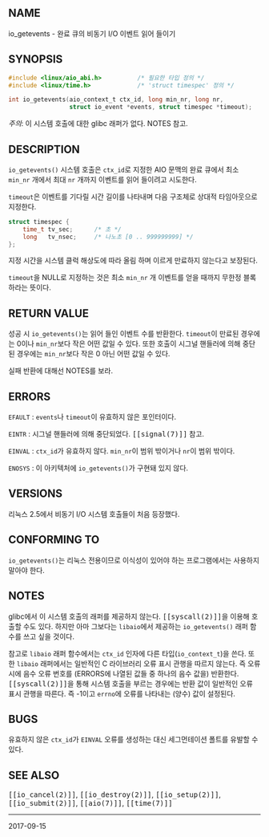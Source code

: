 ## NAME

io_getevents - 완료 큐의 비동기 I/O 이벤트 읽어 들이기

## SYNOPSIS

```c
#include <linux/aio_abi.h>          /* 필요한 타입 정의 */
#include <linux/time.h>             /* 'struct timespec' 정의 */

int io_getevents(aio_context_t ctx_id, long min_nr, long nr,
                 struct io_event *events, struct timespec *timeout);
```

*주의*: 이 시스템 호출에 대한 glibc 래퍼가 없다. NOTES 참고.

## DESCRIPTION

`io_getevents()` 시스템 호출은 `ctx_id`로 지정한 AIO 문맥의 완료 큐에서 최소 `min_nr` 개에서 최대 `nr` 개까지 이벤트를 읽어 들이려고 시도한다.

`timeout`은 이벤트를 기다릴 시간 길이를 나타내며 다음 구조체로 상대적 타임아웃으로 지정한다.

```c
struct timespec {
    time_t tv_sec;      /* 초 */
    long   tv_nsec;     /* 나노초 [0 .. 999999999] */
};
```

지정 시간을 시스템 클럭 해상도에 따라 올림 하며 이르게 만료하지 않는다고 보장된다.

`timeout`을 NULL로 지정하는 것은 최소 `min_nr` 개 이벤트를 얻을 때까지 무한정 블록 하라는 뜻이다.

## RETURN VALUE

성공 시 `io_getevents()`는 읽어 들인 이벤트 수를 반환한다. `timeout`이 만료된 경우에는 0이나 `min_nr`보다 작은 어떤 값일 수 있다. 또한 호출이 시그널 핸들러에 의해 중단된 경우에는 `min_nr`보다 작은 0 아닌 어떤 값일 수 있다.

실패 반환에 대해선 NOTES를 보라.

## ERRORS

`EFAULT`
:   `events`나 `timeout`이 유효하지 않은 포인터이다.

`EINTR`
:   시그널 핸들러에 의해 중단되었다. <tt>[[signal(7)]]</tt> 참고.

`EINVAL`
:   `ctx_id`가 유효하지 않다. `min_nr`이 범위 밖이거나 `nr`이 범위 밖이다.

`ENOSYS`
:   이 아키텍처에 `io_getevents()`가 구현돼 있지 않다.

## VERSIONS

리눅스 2.5에서 비동기 I/O 시스템 호출들이 처음 등장했다.

## CONFORMING TO

`io_getevents()`는 리눅스 전용이므로 이식성이 있어야 하는 프로그램에서는 사용하지 말아야 한다.

## NOTES

glibc에서 이 시스템 호출의 래퍼를 제공하지 않는다. <tt>[[syscall(2)]]</tt>을 이용해 호출할 수도 있다. 하지만 아마 그보다는 `libaio`에서 제공하는 `io_getevents()` 래퍼 함수를 쓰고 싶을 것이다.

참고로 `libaio` 래퍼 함수에서는 `ctx_id` 인자에 다른 타입(`io_context_t`)을 쓴다. 또한 `libaio` 래퍼에서는 일반적인 C 라이브러리 오류 표시 관행을 따르지 않는다. 즉 오류 시에 음수 오류 번호를 (ERRORS에 나열된 값들 중 하나의 음수 값을) 반환한다. <tt>[[syscall(2)]]</tt>을 통해 시스템 호출을 부르는 경우에는 반환 값이 일반적인 오류 표시 관행을 따른다. 즉 -1이고 `errno`에 오류를 나타내는 (양수) 값이 설정된다.

## BUGS

유효하지 않은 `ctx_id`가 `EINVAL` 오류를 생성하는 대신 세그먼테이션 폴트를 유발할 수 있다.

## SEE ALSO

<tt>[[io_cancel(2)]]</tt>, <tt>[[io_destroy(2)]]</tt>, <tt>[[io_setup(2)]]</tt>, <tt>[[io_submit(2)]]</tt>, <tt>[[aio(7)]]</tt>, <tt>[[time(7)]]</tt>

----

2017-09-15
